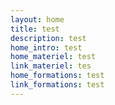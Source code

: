 ```yaml
---
layout: home
title: test
description: test
home_intro: test
home_materiel: test
link_materiel: tes
home_formations: test
link_formations: test
---
```


